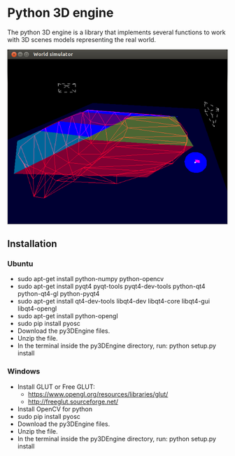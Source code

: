 # Python 3D engine

The python 3D engine is a library that implements several functions to work with 3D scenes models representing the real world.

![Screen](docs/screen.png?raw=true "Screen")

## Installation

### Ubuntu 

- sudo apt-get install python-numpy python-opencv
- sudo apt-get install pyqt4 pyqt-tools pyqt4-dev-tools python-qt4 python-qt4-gl python-pyqt4
- sudo apt-get install qt4-dev-tools libqt4-dev libqt4-core libqt4-gui libqt4-opengl
- sudo apt-get install python-opengl
- sudo pip install pyosc
- Download the py3DEngine files.
- Unzip the file.
- In the terminal inside the py3DEngine directory, run: python setup.py install


### Windows

- Install GLUT or Free GLUT: 
    - https://www.opengl.org/resources/libraries/glut/
    - http://freeglut.sourceforge.net/
- Install OpenCV for python
- sudo pip install pyosc
- Download the py3DEngine files.
- Unzip the file.
- In the terminal inside the py3DEngine directory, run: python setup.py install